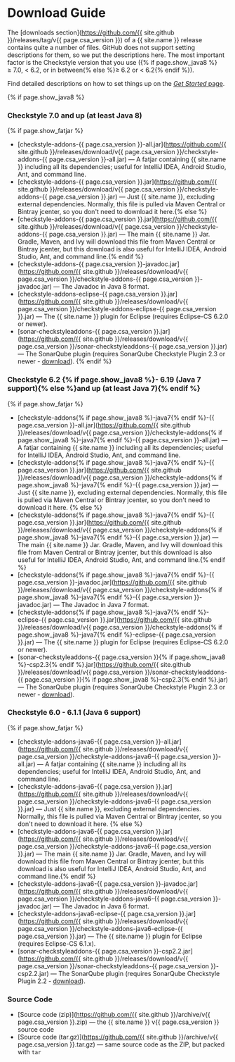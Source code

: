 # Download Guide

The [downloads section](https://github.com/{{ site.github }}/releases/tag/v{{ page.csa_version }}) of a {{ site.name }} release
contains quite a number of files. GitHub does not support setting descriptions for them, so we put the
descriptions here. The most important factor is the Checkstyle version that you use
({% if page.show_java8 %}&ge;&nbsp;7.0, &lt;&nbsp;6.2, or in between{% else %}&ge;&nbsp;6.2 or &lt;&nbsp;6.2{% endif %}).

<div class="alert alert-info">
  <p>Find detailed descriptions on how to set things up on the <a href="{{ site.baseurl }}/run.html"><i>Get Started</i> page</a>.</p>
</div>

{% if page.show_java8 %}
### Checkstyle 7.0 and up (at least Java&nbsp;8)
{% if page.show_fatjar %}
 - [checkstyle-addons-{{ page.csa_version }}-all.jar](https://github.com/{{ site.github }}/releases/download/v{{ page.csa_version }}/checkstyle-addons-{{ page.csa_version }}-all.jar) —
   A fatjar containing {{ site.name }} including all its dependencies; useful for IntelliJ IDEA, Android Studio, Ant,
   and command line.
 - [checkstyle-addons-{{ page.csa_version }}.jar](https://github.com/{{ site.github }}/releases/download/v{{ page.csa_version }}/checkstyle-addons-{{ page.csa_version }}.jar) —
   Just {{ site.name }}, excluding external dependencies. Normally, this file is pulled via Maven Central or Bintray
   jcenter, so you don't need to download it here.{% else %}
 - [checkstyle-addons-{{ page.csa_version }}.jar](https://github.com/{{ site.github }}/releases/download/v{{ page.csa_version }}/checkstyle-addons-{{ page.csa_version }}.jar) —
   The main {{ site.name }} Jar. Gradle, Maven, and Ivy will download this file from Maven Central or Bintray jcenter,
   but this download is also useful for IntelliJ IDEA, Android Studio, Ant, and command line.{% endif %}
 - [checkstyle-addons-{{ page.csa_version }}-javadoc.jar](https://github.com/{{ site.github }}/releases/download/v{{ page.csa_version }}/checkstyle-addons-{{ page.csa_version }}-javadoc.jar) —
   The Javadoc in Java&nbsp;8 format.
 - [checkstyle-addons-eclipse-{{ page.csa_version }}.jar](https://github.com/{{ site.github }}/releases/download/v{{ page.csa_version }}/checkstyle-addons-eclipse-{{ page.csa_version }}.jar) —
   The {{ site.name }} plugin for Eclipse (requires Eclipse-CS 6.2.0 or newer).
 - [sonar-checkstyleaddons-{{ page.csa_version }}.jar](https://github.com/{{ site.github }}/releases/download/v{{ page.csa_version }}/sonar-checkstyleaddons-{{ page.csa_version }}.jar) —
   The SonarQube plugin (requires SonarQube Checkstyle Plugin 2.3 or newer - [download](https://github.com/checkstyle/sonar-checkstyle/releases)).
{% endif %}

### Checkstyle 6.2 {% if page.show_java8 %}- 6.19 (Java&nbsp;7 support){% else %}and up (at least Java&nbsp;7){% endif %}

{% if page.show_fatjar %}
 - [checkstyle-addons{% if page.show_java8 %}-java7{% endif %}-{{ page.csa_version }}-all.jar](https://github.com/{{ site.github }}/releases/download/v{{ page.csa_version }}/checkstyle-addons{% if page.show_java8 %}-java7{% endif %}-{{ page.csa_version }}-all.jar) —
   A fatjar containing {{ site.name }} including all its dependencies; useful for IntelliJ IDEA, Android Studio, Ant,
   and command line.
 - [checkstyle-addons{% if page.show_java8 %}-java7{% endif %}-{{ page.csa_version }}.jar](https://github.com/{{ site.github }}/releases/download/v{{ page.csa_version }}/checkstyle-addons{% if page.show_java8 %}-java7{% endif %}-{{ page.csa_version }}.jar) —
   Just {{ site.name }}, excluding external dependencies. Normally, this file is pulled via Maven Central or Bintray
   jcenter, so you don't need to download it here. {% else %}
 - [checkstyle-addons{% if page.show_java8 %}-java7{% endif %}-{{ page.csa_version }}.jar](https://github.com/{{ site.github }}/releases/download/v{{ page.csa_version }}/checkstyle-addons{% if page.show_java8 %}-java7{% endif %}-{{ page.csa_version }}.jar) —
   The main {{ site.name }} Jar. Gradle, Maven, and Ivy will download this file from Maven Central or Bintray jcenter,
   but this download is also useful for IntelliJ IDEA, Android Studio, Ant, and command line.{% endif %}
 - [checkstyle-addons{% if page.show_java8 %}-java7{% endif %}-{{ page.csa_version }}-javadoc.jar](https://github.com/{{ site.github }}/releases/download/v{{ page.csa_version }}/checkstyle-addons{% if page.show_java8 %}-java7{% endif %}-{{ page.csa_version }}-javadoc.jar) —
   The Javadoc in Java&nbsp;7 format.
 - [checkstyle-addons{% if page.show_java8 %}-java7{% endif %}-eclipse-{{ page.csa_version }}.jar](https://github.com/{{ site.github }}/releases/download/v{{ page.csa_version }}/checkstyle-addons{% if page.show_java8 %}-java7{% endif %}-eclipse-{{ page.csa_version }}.jar) —
   The {{ site.name }} plugin for Eclipse (requires Eclipse-CS 6.2.0 or newer).
 - [sonar-checkstyleaddons-{{ page.csa_version }}{% if page.show_java8 %}-csp2.3{% endif %}.jar](https://github.com/{{ site.github }}/releases/download/v{{ page.csa_version }}/sonar-checkstyleaddons-{{ page.csa_version }}{% if page.show_java8 %}-csp2.3{% endif %}.jar) —
   The SonarQube plugin (requires SonarQube Checkstyle Plugin 2.3 or newer - [download](https://github.com/checkstyle-addons/sonar-checkstyle/releases)).

### Checkstyle 6.0 - 6.1.1 (Java&nbsp;6 support)

{% if page.show_fatjar %}
 - [checkstyle-addons-java6-{{ page.csa_version }}-all.jar](https://github.com/{{ site.github }}/releases/download/v{{ page.csa_version }}/checkstyle-addons-java6-{{ page.csa_version }}-all.jar) —
   A fatjar containing {{ site.name }} including all its dependencies; useful for IntelliJ IDEA, Android Studio, Ant,
   and command line.
 - [checkstyle-addons-java6-{{ page.csa_version }}.jar](https://github.com/{{ site.github }}/releases/download/v{{ page.csa_version }}/checkstyle-addons-java6-{{ page.csa_version }}.jar) —
   Just {{ site.name }}, excluding external dependencies. Normally, this file is pulled via Maven Central or Bintray
   jcenter, so you don't need to download it here. {% else %}
 - [checkstyle-addons-java6-{{ page.csa_version }}.jar](https://github.com/{{ site.github }}/releases/download/v{{ page.csa_version }}/checkstyle-addons-java6-{{ page.csa_version }}.jar) —
   The main {{ site.name }} Jar. Gradle, Maven, and Ivy will download this file from Maven Central or Bintray jcenter,
   but this download is also useful for IntelliJ IDEA, Android Studio, Ant, and command line.{% endif %}
 - [checkstyle-addons-java6-{{ page.csa_version }}-javadoc.jar](https://github.com/{{ site.github }}/releases/download/v{{ page.csa_version }}/checkstyle-addons-java6-{{ page.csa_version }}-javadoc.jar) —
   The Javadoc in Java&nbsp;6 format.
 - [checkstyle-addons-java6-eclipse-{{ page.csa_version }}.jar](https://github.com/{{ site.github }}/releases/download/v{{ page.csa_version }}/checkstyle-addons-java6-eclipse-{{ page.csa_version }}.jar) —
   The {{ site.name }} plugin for Eclipse (requires Eclipse-CS 6.1.x).
 - [sonar-checkstyleaddons-{{ page.csa_version }}-csp2.2.jar](https://github.com/{{ site.github }}/releases/download/v{{ page.csa_version }}/sonar-checkstyleaddons-{{ page.csa_version }}-csp2.2.jar) —
   The SonarQube plugin (requires SonarQube Checkstyle Plugin 2.2 - [download](https://github.com/checkstyle-addons/sonar-checkstyle/releases/tag/v2.2)).

### Source Code

 - [Source code (zip)](https://github.com/{{ site.github }}/archive/v{{ page.csa_version }}.zip) —
   the {{ site.name }} v{{ page.csa_version }} source code
 - [Source code (tar.gz)](https://github.com/{{ site.github }}/archive/v{{ page.csa_version }}.tar.gz) —
   same source code as the ZIP, but packed with `tar`
